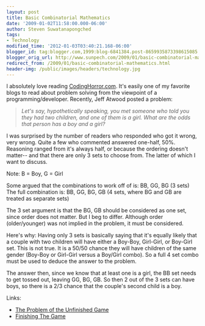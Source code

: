 ```yaml
---
layout: post
title: Basic Combinatorial Mathematics
date: '2009-01-02T11:58:00.000-06:00'
author: Steven Suwatanapongched
tags:
- Technology
modified_time: '2012-01-03T03:40:21.168-06:00'
blogger_id: tag:blogger.com,1999:blog-6841384.post-8659935873398615085
blogger_orig_url: http://www.sunpech.com/2009/01/basic-combinatorial-mathematics.html
redirect_from: /2009/01/basic-combinatorial-mathematics.html
header-img: /public/images/headers/technology.jpg
---
```


I absolutely love reading <a href="http://www.codinghorror.com">CodingHorror.com</a>.  It's easily one of my favorite blogs to read about problem solving from the viewpoint of a programming/developer.  Recently, Jeff Atwood posted a problem:

<blockquote><i>Let's say, hypothetically speaking, you met someone who told you they had two children, and one of them is a girl. What are the odds that person has a boy and a girl?</i></blockquote>

I was surprised by the number of readers who responded who got it wrong, very wrong.  Quite a few who commented answered one-half, 50%.  Reasoning ranged from it's always half, or because the ordering doesn't matter-- and that there are only 3 sets to choose from.  The latter of which I want to discuss.

Note: B = Boy, G = Girl

Some argued that the combinations to work off of is: BB, GG, BG (3 sets)
The full combination is: BB, GG, BG, GB (4 sets, where BG and GB are treated as separate sets)

The 3 set argument is that the BG, GB should be considered as one set, since order does not matter.  But I beg to differ.  Although order (older/younger) was not implied in the problem, it must be considered.  

Here's why:
Having only 3 sets is basically saying that it's equally likely that a couple with two children will have either a Boy-Boy, Girl-Girl, or Boy-Girl set.  This is not true.  It is a 50/50 chance they will have children of the same gender (Boy-Boy or Girl-Girl versus a Boy/Girl combo).  So a full 4 set combo must be used to deduce the answer to the problem.

The answer then, since we know that at least one is a girl, the BB set needs to get tossed out, leaving GG, BG, GB.  So then 2 out of the 3 sets can have boys, so there is a 2/3 chance that the couple's second child is a boy.

Links:
<ul>
  <li><a href="http://www.codinghorror.com/blog/archives/001203.html">The Problem of the Unfinished Game</a></li>
  <li><a href="http://www.codinghorror.com/blog/archives/001204.html">Finishing The Game</a></li>
</ul>
